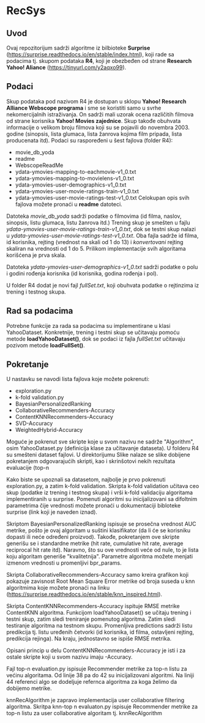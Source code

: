 # RecSys


## Uvod 
Ovaj repozitorijum sadrži algoritme iz bilbioteke **Surprise** (https://surprise.readthedocs.io/en/stable/index.html), koji rade sa podacima tj. skupom podataka **R4**, koji je obezbeđen od strane **Research Yahoo! Aliance** (https://tinyurl.com/y2aqxo99).

## Podaci 
Skup podataka pod nazivom R4 je dostupan u sklopu **Yahoo! Research Alliance Webscope  programa** i sme se koristiti samo u svrhe nekomercijalnih istraživanja.  On sadrži mali uzorak ocena različitih filmova od strane korisnika **Yahoo! Movies zajednice**. Skup takođe obuhvata informacije o velikom broju filmova koji su se pojavili do novembra 2003. godinе (sinopsis, lista glumaca, lista žanrova kojima film pripada, lista producenata itd).
Podaci su raspoređeni u šest fajlova (folder R4):
- movie_db_yoda
- readme
- WebscopeReadMe
- ydata-ymovies-mapping-to-eachmovie-v1_0.txt
- ydata-ymovies-mapping-to-movielens-v1_0.txt
- ydata-ymovies-user-demographics-v1_0.txt
- ydata-ymovies-user-movie-ratings-train-v1_0.txt
- ydata-ymovies-user-movie-ratings-test-v1_0.txt
Celokupan opis svih fajlova možete pronaći u **readme** datoteci.

Datoteka *movie_db_yoda* sadrži podatke o filmovima (id filma, naslov, sinopsis, listu glumaca, listu žanrova itd.)
Trening skup je smešten u fajlu *ydata-ymovies-user-movie-ratings-train-v1_0.txt*, dok se testni skup nalazi u *ydata-ymovies-user-movie-ratings-test-v1_0.txt*. Oba fajla sadrže id filma, id korisnika, rejting (vrednost na skali od 1 do 13) i *konvertovani* rejting  skaliran na vrednosti od 1 do 5. Prilikom implementacije svih algoritama korišćena je prva skala. 

Datoteka *ydata-ymovies-user-demographics-v1_0.txt* sadrži podatke o polu i godini rođenja korisnika (id korisnika, godina rođenja i pol).

U folder R4 dodat je novi fajl *fullSet.txt*, koji obuhvata podatke o rejtinzima iz trening i testnog skupa. 

## Rad sa podacima
Potrebne funkcije za rada sa podacima su implementirane u klasi YahooDataset. Konkretnije, trening i testni skup se učitavaju pomoću metode **loadYahooDataset()**, dok se podaci iz fajla *fullSet.txt* učitavaju pozivom metode **loadFullSet()**.

## Pokretanje
U nastavku se navodi lista fajlova koje možete pokrenuti:
- exploration.py
- k-fold validation.py
- BayesianPersonalizedRanking
- CollaborativeRecommenders-Accuracy
- ContentKNNRecommenders-Accuracy
- SVD-Accuracy
- WeightedHybrid-Accuracy


Moguće je pokrenut sve skripte koje u svom nazivu ne sadrže "Algorithm", osim YahooDataset.py (definicija klase za učitavanje dataseta). 
U folderu R4 su smešteni dataset fajlovi. U direktorijumu Slike nalaze se slike dobijene pokretanjem odgovarajućih skripti, kao i skrinšotovi nekih rezultata evaluacije (top-n 



Kako biste se upoznali sa datasetom, najbolje je prvo pokrenuti exploration.py, a zatim k-fold validation. Skripta k-fold validation učitava ceo skup (podatke iz trening i testnog skupa) i vrši k-fold validaciju algoritama implementiranih u surprise. Pomenuti algoritmi su inicijalizovani sa difoltnim parametrima čije vrednosti možete pronaći u dokumentaciji bibloteke surprise (link koji je naveden iznad).

Skriptom BayesianPersonalizedRanking ispisuje se prosečna vrednost AUC metrike, pošto je ovaj algoritam u suštini klasifikator (da li će se korisniku dopasti ili neće određeni proizvod). Takođe, pokretanjem ove skripte generišu se i standardne metrike (hit rate, cumulative hit rate, average reciprocal hit rate itd). Naravno, što su ove vrednosti veće od nule, to je lista koju algoritam generiše "kvalitetnija". Parametre algoritma možete menjati izmenom vrednosti u promenljivi bpr_params. 

Skripta CollaborativeRecommenders-Accuracy samo kreira grafikon koji pokazuje zavisnost Root Mean Square Error metrike od broja suseda u knn algoritmima koje možete pronaći na linku (https://surprise.readthedocs.io/en/stable/knn_inspired.html). 

Skripta ContentKNNRecommenders-Accuracy ispituje RMSE metrike ContentKNN algoritma. Funkcijom loadYahooDataset() se učitaju trening i testni skup, zatim sledi treniranje pomenutog algoritma. Zatim sledi testiranje algoritma na testnom skupu.
Promenljiva predictions sadrži listu predikcija tj. listu uređenih četvorki (id korisnika, id filma, ostavljeni rejting, predikcija rejinga).
Na kraju, jednostavno se ispiše RMSE metrika.

Opisani princip u delu ContentKNNRecommenders-Accuracy je isti i za ostale skripte koji u svom nazivu imaju -Accuracy.

Fajl top-n evaluation.py ispisuje Recommender metrike za top-n listu za većinu algoritama. Od linije 38 pa do 42 su inicijalizovani algoritmi. Na liniji 44 referenci algo se dodeljuje  refernca algoritma za koga želimo da dobijemo metrike.

knnRecAlgorithm je zapravo implementacija user collaborative filtering algoritma. 
Skritpa knn-top n evaluaton.py  ispisuje Recommender metrike za top-n listu za user collaborative algoritam tj. knnRecAlgorithm
